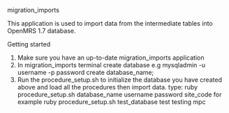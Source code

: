 migration_imports

This application is used to import data from the intermediate tables into OpenMRS 1.7 database.

Getting started 

1. Make sure you have an up-to-date migration_imports application
2. In migration_imports terminal create database e.g mysqladmin -u username -p password create database_name; 
3. Run the procedure_setup.sh to initialize the database you have created above and load all the procedures then import data.
   type: ruby procedure_setup.sh database_name username password site_code
   for example ruby procedure_setup.sh test_database test testing mpc

